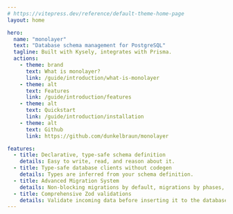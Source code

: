 ```yaml
---
# https://vitepress.dev/reference/default-theme-home-page
layout: home

hero:
  name: "monolayer"
  text: "Database schema management for PostgreSQL"
  tagline: Built with Kysely, integrates with Prisma.
  actions:
    - theme: brand
      text: What is monolayer?
      link: /guide/introduction/what-is-monolayer
    - theme: alt
      text: Features
      link: /guide/introduction/features
    - theme: alt
      text: Quickstart
      link: /guide/introduction/installation
    - theme: alt
      text: Github
      link: https://github.com/dunkelbraun/monolayer

features:
  - title: Declarative, type-safe schema definition
    details: Easy to write, read, and reason about it.
  - title: Type-safe database clients without codegen
    details: Types are inferred from your schema definition.
  - title: Advanced Migration System
    details: Non-blocking migrations by default, migrations by phases, and detailed warnings.
  - title: Comprehensive Zod validations
    details: Validate incoming data before inserting it to the database.
---
```


